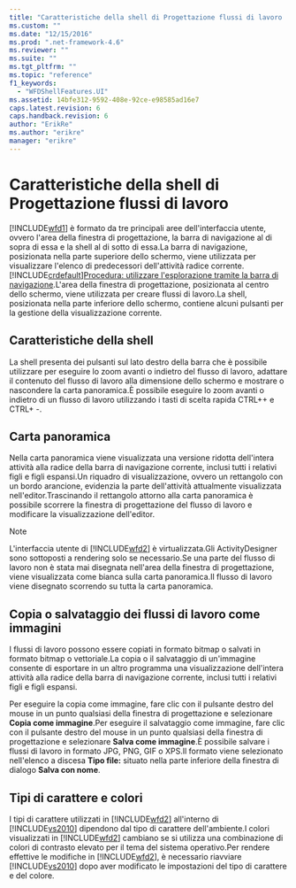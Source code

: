 ```yaml
---
title: "Caratteristiche della shell di Progettazione flussi di lavoro | Microsoft Docs"
ms.custom: ""
ms.date: "12/15/2016"
ms.prod: ".net-framework-4.6"
ms.reviewer: ""
ms.suite: ""
ms.tgt_pltfrm: ""
ms.topic: "reference"
f1_keywords: 
  - "WFDShellFeatures.UI"
ms.assetid: 14bfe312-9592-408e-92ce-e98585ad16e7
caps.latest.revision: 6
caps.handback.revision: 6
author: "ErikRe"
ms.author: "erikre"
manager: "erikre"
---
```

# Caratteristiche della shell di Progettazione flussi di lavoro
[!INCLUDE[wfd1](../workflow-designer/includes/wfd1_md.md)] è formato da tre principali aree dell'interfaccia utente, ovvero l'area della finestra di progettazione, la barra di navigazione al di sopra di essa e la shell al di sotto di essa.La barra di navigazione, posizionata nella parte superiore dello schermo, viene utilizzata per visualizzare l'elenco di predecessori dell'attività radice corrente.[!INCLUDE[crdefault](../test/includes/crdefault_md.md)][Procedura: utilizzare l'esplorazione tramite la barra di navigazione](../workflow-designer/how-to-use-breadcrumb-navigation.md).L'area della finestra di progettazione, posizionata al centro dello schermo, viene utilizzata per creare flussi di lavoro.La shell, posizionata nella parte inferiore dello schermo, contiene alcuni pulsanti per la gestione della visualizzazione corrente.  
  
## Caratteristiche della shell  
 La shell presenta dei pulsanti sul lato destro della barra che è possibile utilizzare per eseguire lo zoom avanti o indietro del flusso di lavoro, adattare il contenuto del flusso di lavoro alla dimensione dello schermo e mostrare o nascondere la carta panoramica.È possibile eseguire lo zoom avanti o indietro di un flusso di lavoro utilizzando i tasti di scelta rapida CTRL\+\+ e CTRL\+ \-.  
  
## Carta panoramica  
 Nella carta panoramica viene visualizzata una versione ridotta dell'intera attività alla radice della barra di navigazione corrente, inclusi tutti i relativi figli e figli espansi.Un riquadro di visualizzazione, ovvero un rettangolo con un bordo arancione, evidenzia la parte dell'attività attualmente visualizzata nell'editor.Trascinando il rettangolo attorno alla carta panoramica è possibile scorrere la finestra di progettazione del flusso di lavoro e modificare la visualizzazione dell'editor.  
  
> [!NOTE]
>  L'interfaccia utente di [!INCLUDE[wfd2](../workflow-designer/includes/wfd2_md.md)] è virtualizzata.Gli ActivityDesigner sono sottoposti a rendering solo se necessario.Se una parte del flusso di lavoro non è stata mai disegnata nell'area della finestra di progettazione, viene visualizzata come bianca sulla carta panoramica.Il flusso di lavoro viene disegnato scorrendo su tutta la carta panoramica.  
  
## Copia o salvataggio dei flussi di lavoro come immagini  
 I flussi di lavoro possono essere copiati in formato bitmap o salvati in formato bitmap o vettoriale.La copia o il salvataggio di un'immagine consente di esportare in un altro programma una visualizzazione dell'intera attività alla radice della barra di navigazione corrente, inclusi tutti i relativi figli e figli espansi.  
  
 Per eseguire la copia come immagine, fare clic con il pulsante destro del mouse in un punto qualsiasi della finestra di progettazione e selezionare **Copia come immagine**.Per eseguire il salvataggio come immagine, fare clic con il pulsante destro del mouse in un punto qualsiasi della finestra di progettazione e selezionare **Salva come immagine**.È possibile salvare i flussi di lavoro in formato JPG, PNG, GIF o XPS.Il formato viene selezionato nell'elenco a discesa **Tipo file:** situato nella parte inferiore della finestra di dialogo **Salva con nome**.  
  
## Tipi di carattere e colori  
 I tipi di carattere utilizzati in [!INCLUDE[wfd2](../workflow-designer/includes/wfd2_md.md)] all'interno di [!INCLUDE[vs2010](../modeling/includes/vs2010_md.md)] dipendono dal tipo di carattere dell'ambiente.I colori visualizzati in [!INCLUDE[wfd2](../workflow-designer/includes/wfd2_md.md)] cambiano se si utilizza una combinazione di colori di contrasto elevato per il tema del sistema operativo.Per rendere effettive le modifiche in [!INCLUDE[wfd2](../workflow-designer/includes/wfd2_md.md)], è necessario riavviare [!INCLUDE[vs2010](../modeling/includes/vs2010_md.md)] dopo aver modificato le impostazioni del tipo di carattere e del colore.